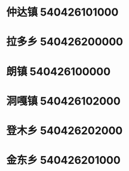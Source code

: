 # 仲达镇 540426101000
# 拉多乡 540426200000
# 朗镇 540426100000
# 洞嘎镇 540426102000
# 登木乡 540426202000
# 金东乡 540426201000
